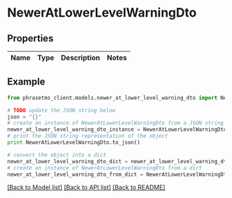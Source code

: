 # NewerAtLowerLevelWarningDto

## Properties

| Name | Type | Description | Notes |
| ---- | ---- | ----------- | ----- |

## Example

```python
from phrasetms_client.models.newer_at_lower_level_warning_dto import NewerAtLowerLevelWarningDto

# TODO update the JSON string below
json = "{}"
# create an instance of NewerAtLowerLevelWarningDto from a JSON string
newer_at_lower_level_warning_dto_instance = NewerAtLowerLevelWarningDto.from_json(json)
# print the JSON string representation of the object
print NewerAtLowerLevelWarningDto.to_json()

# convert the object into a dict
newer_at_lower_level_warning_dto_dict = newer_at_lower_level_warning_dto_instance.to_dict()
# create an instance of NewerAtLowerLevelWarningDto from a dict
newer_at_lower_level_warning_dto_from_dict = NewerAtLowerLevelWarningDto.from_dict(newer_at_lower_level_warning_dto_dict)
```

[[Back to Model list]](../README.md#documentation-for-models) [[Back to API list]](../README.md#documentation-for-api-endpoints) [[Back to README]](../README.md)
